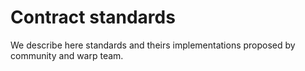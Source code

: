 # Contract standards

We describe here standards and theirs implementations proposed by community and warp team.